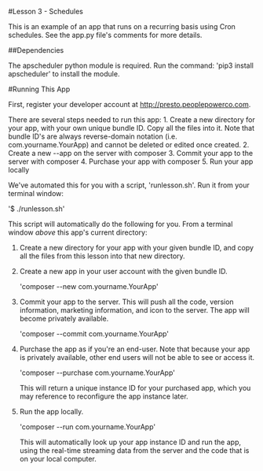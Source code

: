 #Lesson 3 - Schedules

This is an example of an app that runs on a recurring basis using Cron schedules. See the app.py file's comments for more details.

##Dependencies

The apscheduler python module is required. Run the command: 'pip3 install apscheduler' to install the module.

#Running This App

 First, register your developer account at http://presto.peoplepowerco.com.
 
 There are several steps needed to run this app:
    1. Create a new directory for your app, with your own unique bundle ID. Copy all the files into it. Note that bundle ID's are always reverse-domain notation (i.e. com.yourname.YourApp) and cannot be deleted or edited once created.
    2. Create a new --app on the server with composer
    3. Commit your app to the server with composer
    4. Purchase your app with composer
    5. Run your app locally

 We've automated this for you with a script, 'runlesson.sh'. Run it from your terminal window:
 
  '$ ./runlesson.sh'

 This script will automatically do the following for you. 
 From a terminal window *above* this app's current directory:
 
 1. Create a new directory for your app with your given bundle ID, and copy all the files from this lesson into that new directory.
 
 2. Create a new app in your user account with the given bundle ID.

    'composer --new com.yourname.YourApp'
 
 3. Commit your app to the server. This will push all the code, version information, marketing information, and icon to the server. The app will become privately available.

    'composer --commit com.yourname.YourApp'
 
 4. Purchase the app as if you're an end-user. Note that because your app is privately available, other end users will not be able to see or access it.

    'composer --purchase com.yourname.YourApp'
 
    This will return a unique instance ID for your purchased app, which you may reference to reconfigure the app instance later.
    
 5. Run the app locally.
    
    'composer --run com.yourname.YourApp'
    
    This will automatically look up your app instance ID and run the app, using the real-time streaming data from the server and the code that is on your local computer.
